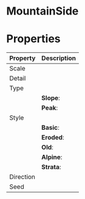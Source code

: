 # MountainSide


# Properties


| Property | Description| 
| -------- | -----------|
| Scale |  |
| Detail |  |
| Type |  |
| | **Slope**: <desc> |
| | **Peak**: <desc> |
| Style |  |
| | **Basic**: <desc> |
| | **Eroded**: <desc> |
| | **Old**: <desc> |
| | **Alpine**: <desc> |
| | **Strata**: <desc> |
| Direction |  |
| Seed |  |





